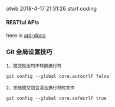 otwb
2018-4-17 21:31:26 start coding



#### RESTful APIs
here is [api-docs](http://localhost:8080/otwb/swagger-ui.html)




### Git 全局设置技巧

```
1、提交检出均不转换换行符

git config --global core.autocrlf false

2、拒绝提交包含混合换行符的文件

git config --global core.safecrlf true
```